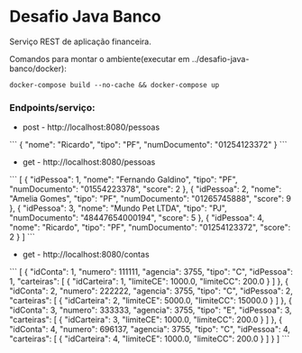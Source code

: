# Desafio Java Banco

Serviço REST de aplicação financeira.

Comandos para montar o ambiente(executar em ../desafio-java-banco/docker):
```
docker-compose build --no-cache && docker-compose up 
```

### Endpoints/serviço:

<ul>
  <li>post - http://localhost:8080/pessoas</li>
</ul>
```
{
    "nome": "Ricardo",
    "tipo": "PF",
    "numDocumento": "01254123372"
} 
```

<ul>
  <li>get - http://localhost:8080/pessoas</li>
</ul>
```
[
    {
        "idPessoa": 1,
        "nome": "Fernando Galdino",
        "tipo": "PF",
        "numDocumento": "01554223378",
        "score": 2
    },
    {
        "idPessoa": 2,
        "nome": "Amelia Gomes",
        "tipo": "PF",
        "numDocumento": "01265745888",
        "score": 9
    },
    {
        "idPessoa": 3,
        "nome": "Mundo Pet LTDA",
        "tipo": "PJ",
        "numDocumento": "48447654000194",
        "score": 5
    },
    {
        "idPessoa": 4,
        "nome": "Ricardo",
        "tipo": "PF",
        "numDocumento": "01254123372",
        "score": 2
    }
] 
```

<ul>
  <li>get - http://localhost:8080/contas</li>
</ul>
```
[
    {
        "idConta": 1,
        "numero": 111111,
        "agencia": 3755,
        "tipo": "C",
        "idPessoa": 1,
        "carteiras": [
            {
                "idCarteira": 1,
                "limiteCE": 1000.0,
                "limiteCC": 200.0
            }
        ]
    },
    {
        "idConta": 2,
        "numero": 222222,
        "agencia": 3755,
        "tipo": "C",
        "idPessoa": 2,
        "carteiras": [
            {
                "idCarteira": 2,
                "limiteCE": 5000.0,
                "limiteCC": 15000.0
            }
        ]
    },
    {
        "idConta": 3,
        "numero": 333333,
        "agencia": 3755,
        "tipo": "E",
        "idPessoa": 3,
        "carteiras": [
            {
                "idCarteira": 3,
                "limiteCE": 1000.0,
                "limiteCC": 200.0
            }
        ]
    },
    {
        "idConta": 4,
        "numero": 696137,
        "agencia": 3755,
        "tipo": "C",
        "idPessoa": 4,
        "carteiras": [
            {
                "idCarteira": 4,
                "limiteCE": 1000.0,
                "limiteCC": 200.0
            }
        ]
    }
] 
```